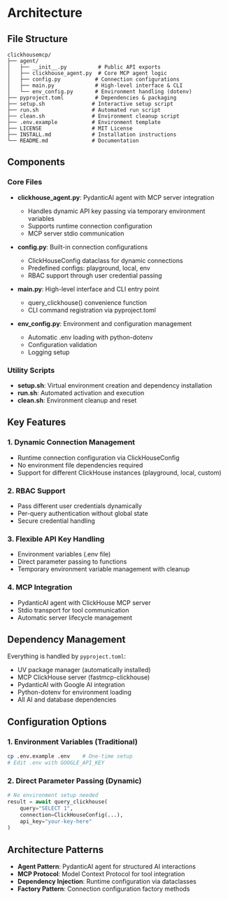 # Architecture

## File Structure

```text
clickhousemcp/
├── agent/
│   ├── __init__.py          # Public API exports
│   ├── clickhouse_agent.py  # Core MCP agent logic
│   ├── config.py           # Connection configurations  
│   ├── main.py             # High-level interface & CLI
│   └── env_config.py       # Environment handling (dotenv)
├── pyproject.toml          # Dependencies & packaging
├── setup.sh               # Interactive setup script
├── run.sh                 # Automated run script
├── clean.sh               # Environment cleanup script
├── .env.example           # Environment template
├── LICENSE                # MIT License
├── INSTALL.md             # Installation instructions
└── README.md              # Documentation
```

## Components

### Core Files

- **clickhouse_agent.py**: PydanticAI agent with MCP server integration
  - Handles dynamic API key passing via temporary environment variables
  - Supports runtime connection configuration
  - MCP server stdio communication
  
- **config.py**: Built-in connection configurations
  - ClickHouseConfig dataclass for dynamic connections
  - Predefined configs: playground, local, env
  - RBAC support through user credential passing

- **main.py**: High-level interface and CLI entry point
  - query_clickhouse() convenience function
  - CLI command registration via pyproject.toml

- **env_config.py**: Environment and configuration management
  - Automatic .env loading with python-dotenv
  - Configuration validation
  - Logging setup

### Utility Scripts

- **setup.sh**: Virtual environment creation and dependency installation
- **run.sh**: Automated activation and execution
- **clean.sh**: Environment cleanup and reset

## Key Features

### 1. Dynamic Connection Management

- Runtime connection configuration via ClickHouseConfig
- No environment file dependencies required
- Support for different ClickHouse instances (playground, local, custom)

### 2. RBAC Support

- Pass different user credentials dynamically
- Per-query authentication without global state
- Secure credential handling

### 3. Flexible API Key Handling

- Environment variables (.env file)
- Direct parameter passing to functions
- Temporary environment variable management with cleanup

### 4. MCP Integration

- PydanticAI agent with ClickHouse MCP server
- Stdio transport for tool communication
- Automatic server lifecycle management

## Dependency Management

Everything is handled by `pyproject.toml`:

- UV package manager (automatically installed)
- MCP ClickHouse server (fastmcp-clickhouse)
- PydanticAI with Google AI integration
- Python-dotenv for environment loading
- All AI and database dependencies

## Configuration Options

### 1. Environment Variables (Traditional)

```bash
cp .env.example .env    # One-time setup
# Edit .env with GOOGLE_API_KEY
```

### 2. Direct Parameter Passing (Dynamic)

```python
# No environment setup needed
result = await query_clickhouse(
    query="SELECT 1",
    connection=ClickHouseConfig(...),
    api_key="your-key-here"
)
```

## Architecture Patterns

- **Agent Pattern**: PydanticAI agent for structured AI interactions
- **MCP Protocol**: Model Context Protocol for tool integration
- **Dependency Injection**: Runtime configuration via dataclasses
- **Factory Pattern**: Connection configuration factory methods
